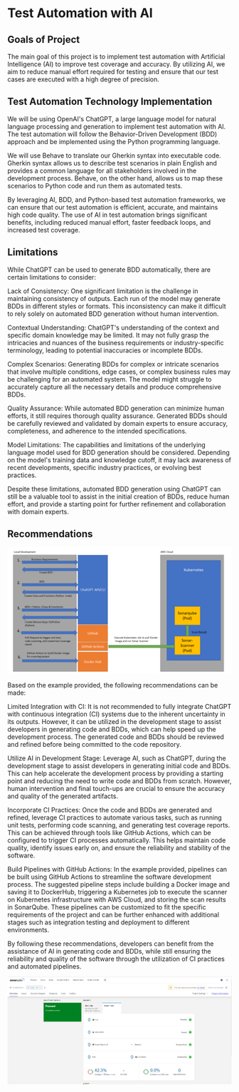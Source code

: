# Test Automation with AI


## Goals of Project

The main goal of this project is to implement test automation with Artificial Intelligence (AI) to improve test coverage and accuracy. By utilizing AI, we aim to reduce manual effort required for testing and ensure that our test cases are executed with a high degree of precision.


## Test Automation Technology Implementation

We will be using OpenAI's ChatGPT, a large language model for natural language processing and generation to implement test automation with AI. The test automation will follow the Behavior-Driven Development (BDD) approach and be implemented using the Python programming language.

We will use Behave to translate our Gherkin syntax into executable code. Gherkin syntax allows us to describe test scenarios in plain English and provides a common language for all stakeholders involved in the development process. Behave, on the other hand, allows us to map these scenarios to Python code and run them as automated tests.

By leveraging AI, BDD, and Python-based test automation frameworks, we can ensure that our test automation is efficient, accurate, and maintains high code quality. The use of AI in test automation brings significant benefits, including reduced manual effort, faster feedback loops, and increased test coverage.

## Limitations

While ChatGPT can be used to generate BDD automatically, there are certain limitations to consider:

Lack of Consistency: One significant limitation is the challenge in maintaining consistency of outputs. Each run of the model may generate BDDs in different styles or formats. This inconsistency can make it difficult to rely solely on automated BDD generation without human intervention.

Contextual Understanding: ChatGPT's understanding of the context and specific domain knowledge may be limited. It may not fully grasp the intricacies and nuances of the business requirements or industry-specific terminology, leading to potential inaccuracies or incomplete BDDs.

Complex Scenarios: Generating BDDs for complex or intricate scenarios that involve multiple conditions, edge cases, or complex business rules may be challenging for an automated system. The model might struggle to accurately capture all the necessary details and produce comprehensive BDDs.

Quality Assurance: While automated BDD generation can minimize human efforts, it still requires thorough quality assurance. Generated BDDs should be carefully reviewed and validated by domain experts to ensure accuracy, completeness, and adherence to the intended specifications.

Model Limitations: The capabilities and limitations of the underlying language model used for BDD generation should be considered. Depending on the model's training data and knowledge cutoff, it may lack awareness of recent developments, specific industry practices, or evolving best practices.

Despite these limitations, automated BDD generation using ChatGPT can still be a valuable tool to assist in the initial creation of BDDs, reduce human effort, and provide a starting point for further refinement and collaboration with domain experts.

## Recommendations


![System_Design.png](screens/System_Design.png)


Based on the example provided, the following recommendations can be made:

Limited Integration with CI: It is not recommended to fully integrate ChatGPT with continuous integration (CI) systems due to the inherent uncertainty in its outputs. However, it can be utilized in the development stage to assist developers in generating code and BDDs, which can help speed up the development process. The generated code and BDDs should be reviewed and refined before being committed to the code repository.

Utilize AI in Development Stage: Leverage AI, such as ChatGPT, during the development stage to assist developers in generating initial code and BDDs. This can help accelerate the development process by providing a starting point and reducing the need to write code and BDDs from scratch. However, human intervention and final touch-ups are crucial to ensure the accuracy and quality of the generated artifacts.

Incorporate CI Practices: Once the code and BDDs are generated and refined, leverage CI practices to automate various tasks, such as running unit tests, performing code scanning, and generating test coverage reports. This can be achieved through tools like GitHub Actions, which can be configured to trigger CI processes automatically. This helps maintain code quality, identify issues early on, and ensure the reliability and stability of the software.

Build Pipelines with GitHub Actions: In the example provided, pipelines can be built using GitHub Actions to streamline the software development process. The suggested pipeline steps include building a Docker image and saving it to DockerHub, triggering a Kubernetes job to execute the scanner on Kubernetes infrastructure with AWS Cloud, and storing the scan results in SonarQube. These pipelines can be customized to fit the specific requirements of the project and can be further enhanced with additional stages such as integration testing and deployment to different environments.

By following these recommendations, developers can benefit from the assistance of AI in generating code and BDDs, while still ensuring the reliability and quality of the software through the utilization of CI practices and automated pipelines.



![sonar_ui.png](screens/sonar_ui.png)